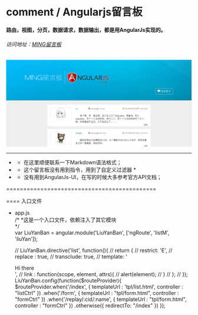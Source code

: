 # comment / Angularjs留言板
#### 路由，视图，分页，数据请求，数据输出，都是用AngularJs实现的。
###### 访问地址：[MING留言板](http://www.jmingzi.cn/demo/comment/src)
![MING留言板](./src/images/logo.png)

*********************************************

- * 在这里顺便联系一下Markdown语法格式；  
- * 这个留言板没有用到指令，用到了自定义过滤器 * 
- * 没有用到AngularJs-UI，在写的时候大多参考官方API文档；

============================================

==== 入口文件  
- app.js   
	/*
	*这是一个入口文件，依赖注入了其它模块  
	*/  
	var LiuYanBan = angular.module('LiuYanBan', ['ngRoute', 'listM', 'liuYan']);  
	
	// LiuYanBan.directive('list', function(){
	// 	return {
	// 		restrict: 'E',
	// 		replace : true,
	// 		transclude: true,
	// 		template: '<div>Hi there<span ng-transclude></span></div>',
	// 		link : function(scope, element, attrs){
	// 			alert(element);
	// 		}
	// 	};
	// });  
	LiuYanBan.config(function($routeProvider){
		$routeProvider.when('/index', {
			templateUrl : 'tpl/list.html',
			controller : "listCtrl"
			})
		.when('/form', {
			templateUrl : "tpl/form.html",
			controller : "formCtrl"
		})
		.when('/replay/:cid/:name', {
			templateUrl : "tpl/form.html",
			controller : "formCtrl"
		})
		.otherwise({
			redirectTo: "/index"
		})
	});
